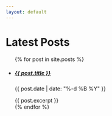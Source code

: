 ```yaml
---
layout: default
---
```

<h1>Latest Posts</h1>

<ul>
  {% for post in site.posts %}
    <li>
      <h5><a href="{{ post.url }}">{{ post.title }}</a></h5>
      <p class="post_date">{{ post.date | date: "%-d %B %Y" }}</p>
      {{ post.excerpt }}
    </li>
  {% endfor %}
</ul>
